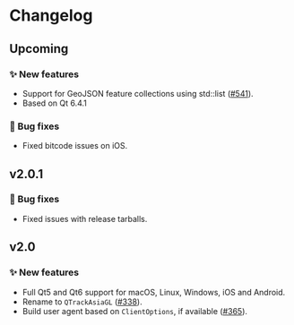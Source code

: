 # Changelog

## Upcoming

### ✨ New features

- Support for GeoJSON feature collections using std::list ([#541](https://github.com/track-asia/trackasia-gl-native/pull/541)).
- Based on Qt 6.4.1

### 🐞 Bug fixes

- Fixed bitcode issues on iOS.

## v2.0.1

### 🐞 Bug fixes

- Fixed issues with release tarballs.

## v2.0

### ✨ New features

- Full Qt5 and Qt6 support for macOS, Linux, Windows, iOS and Android.
- Rename to `QTrackAsiaGL` ([#338](https://github.com/track-asia/trackasia-gl-native/pull/338)).
- Build user agent based on `ClientOptions`, if available ([#365](https://github.com/track-asia/trackasia-gl-native/pull/365)).
